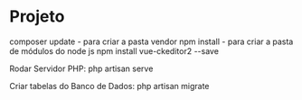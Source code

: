 # Projeto

composer update - para criar a pasta vendor
npm install - para criar a pasta de módulos do node js
npm install vue-ckeditor2 --save

Rodar Servidor PHP:
php artisan serve

Criar tabelas do Banco de Dados:
php artisan migrate
